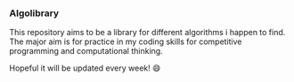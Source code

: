 ### Algolibrary
This repository aims to be a library for different algorithms i happen to find. The major aim is for practice in my coding skills for competitive programming and computational thinking.

Hopeful it will be updated every week! :smile: